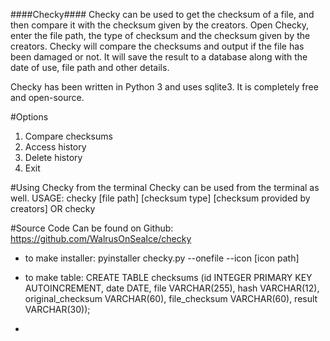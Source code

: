 ####Checky####
Checky can be used to get the checksum of a file, and then compare it with the checksum given by the creators. Open Checky, enter the file path, the type of checksum and the checksum given by the creators. Checky will compare the checksums and output if the file has been damaged or not. It will save the result to a database along with the date of use, file path and other details.

Checky has been written in Python 3 and uses sqlite3. It is completely free and open-source.
 
#Options
1. Compare checksums
2. Access history
3. Delete history
4. Exit

#Using Checky from the terminal
Checky can be used from the terminal as well.
USAGE: checky [file path] [checksum type] [checksum provided by creators] OR checky

#Source Code
Can be found on Github: https://github.com/WalrusOnSeaIce/checky

- to make installer: pyinstaller checky.py --onefile --icon [icon path]
- to make table: CREATE TABLE checksums (id INTEGER PRIMARY KEY AUTOINCREMENT, date DATE, file VARCHAR(255), hash VARCHAR(12), original_checksum VARCHAR(60), file_checksum VARCHAR(60), result VARCHAR(30));

- 
